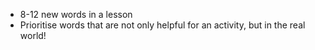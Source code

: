 - 8-12 new words in a lesson
- Prioritise words that are not only helpful for an activity, but in the real world!